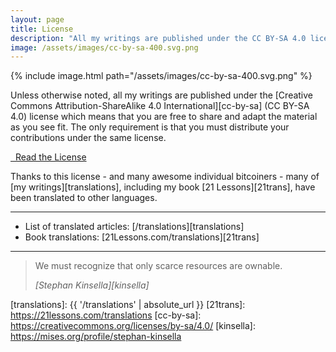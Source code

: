 ```yaml
---
layout: page
title: License
description: "All my writings are published under the CC BY-SA 4.0 license."
image: /assets/images/cc-by-sa-400.svg.png
---
```


{% include image.html path="/assets/images/cc-by-sa-400.svg.png" %}


Unless otherwise noted, all my writings are published under the [Creative
Commons Attribution-ShareAlike 4.0 International][cc-by-sa] (CC BY-SA 4.0)
license which means that you are free to share and adapt the material as you see
fit. The only requirement is that you must distribute your contributions under
the same license.

<div class="action-buttons">
  <div class="button button-blue button-large">
    <a href="https://creativecommons.org/licenses/by-sa/4.0/">
      &nbsp; Read the License
    </a>
  </div>
</div>

Thanks to this license - and many awesome individual bitcoiners - many of [my
writings][translations], including my book [21 Lessons][21trans], have been
translated to other languages.

---

* List of translated articles: [/translations][translations]
* Book translations: [21Lessons.com/translations][21trans]

---

> We must recognize that only scarce resources are ownable.
>
> <cite>[Stephan Kinsella][kinsella]</cite>

[translations]: {{ '/translations' | absolute_url }}
[21trans]: https://21lessons.com/translations
[cc-by-sa]: https://creativecommons.org/licenses/by-sa/4.0/
[kinsella]: https://mises.org/profile/stephan-kinsella
